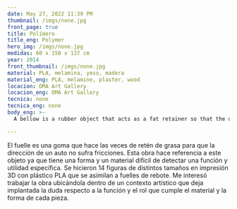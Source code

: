```yaml
---
date: May 27, 2022 11:39 PM
thumbnail: /imgs/none.jpg
front_page: true
title: Polímero
title_eng: Polymer
hero_img: /imgs/none.jpg
medidas: 60 x 150 x 137 cm
year: 2014
front_thumbnail: /imgs/none.jpg
material: PLA, melamina, yeso, madera
material_eng: PLA, melamine, plaster, wood
locacion: OMA Art Gallery
locacion_eng: OMA Art Gallery
tecnica: none
tecnica_eng: none
body_eng: >-
  A bellow is a rubber object that acts as a fat retainer so that the direction of a car doesn’t suffer frictions.  This work makes reference to this object because it has a shape and material that is hard to recognize a function and specific purpose.  14 figures were made of different dimensions through 3D printing with PLA plastic that appear to be bouncer bellows.  I was interested in locating it on an artistic context that installs the doubt regarding the function and role the material and shape have in each piece.  

---
```

El fuelle es una goma que hace las veces de retén de grasa para que la dirección de un auto no sufra fricciones.  Esta obra hace referencia a este objeto ya que tiene una forma y un material difícil de detectar una función y utilidad específica.  Se hicieron 14 figuras de distintos tamaños en impresión 3D con plástico PLA que se asimilan a fuelles de rebote. Me interesó trabajar la obra ubicándola dentro de un contexto artístico que deja implantada la duda respecto a la función y el rol que cumple el material y la forma de cada pieza. 